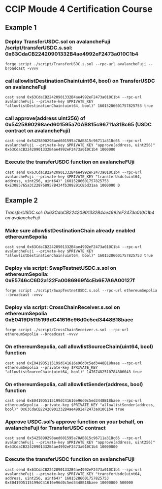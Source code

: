 # CCIP Moude 4 Certification Course


## Example 1

### Deploy TransferUSDC.sol on avalancheFuji /script/transferUSDC.s.sol: 0x63CdaCB22420901332B4ae4992eF2473a010C1b4
````forge script ./script/TransferUSDC.s.sol --rpc-url avalancheFuji --broadcast -vvvv````

### call allowlistDestinationChain(uint64, bool) on TransferUSDC on avalancheFuji
````cast send 0x63CdaCB22420901332B4ae4992eF2473a010C1b4 --rpc-url avalancheFuji --private-key $PRIVATE_KEY "allowlistDestinationChain(uint64, bool)" 16015286601757825753 true````

### call approve(address uint256) of 0x5425890298aed601595a70AB815c96711a31Bc65 (USDC contract on avalancheFuji) 
````cast send 0x5425890298aed601595a70AB815c96711a31Bc65 --rpc-url avalancheFuji --private-key $PRIVATE_KEY "approve(address, uint256)" 0x63CdaCB22420901332B4ae4992eF2473a010C1b4 1000000````

### Execute the transferUSDC function on avalancheFUji 
````cast send 0x63CdaCB22420901332B4ae4992eF2473a010C1b4 --rpc-url avalancheFuji --private-key $PRIVATE_KEY "transferUsdc(uint64, address, uint256, uint64)" 16015286601757825753 0xE3085765a3C228768957B434fb309291CB5d31aa 1000000 0````



## Example 2
*TransferUSDC.sol: 0x63CdaCB22420901332B4ae4992eF2473a010C1b4 on avalancheFuji*

### Make sure allowlistDestinationChain already enabled ethereumSepolia
````cast send 0x63CdaCB22420901332B4ae4992eF2473a010C1b4 --rpc-url avalancheFuji --private-key $PRIVATE_KEY "allowlistDestinationChain(uint64, bool)" 16015286601757825753 true````

### Deploy via script: SwapTestnetUSDC.s.sol on ethereumSepolia: 0xE5746cC6D2a122Fa0086969f4cEb6E7A6A00127f
````forge script ./script/SwapTestnetUSDC.s.sol --rpc-url ethereumSepolia --broadcast -vvvv````

### Deploy via script: CrossChainReceiver.s.sol on ethereumSepolia 0xE0419D5115199dC41616e96d0c5ed3448B18baee
````forge script ./script/CrossChainReceiver.s.sol --rpc-url ethereumSepolia --broadcast -vvvv````

### On ethereumSepolia, call allowlistSourceChain(uint64, bool) function
````cast send 0xE0419D5115199dC41616e96d0c5ed3448B18baee --rpc-url ethereumSepolia --private-key $PRIVATE_KEY "allowlistSourceChain(uint64, bool)" 14767482510784806043 true````

### On ethereumSepolia, call allowlistSender(address, bool) function 
````cast send 0xE0419D5115199dC41616e96d0c5ed3448B18baee --rpc-url ethereumSepolia --private-key $PRIVATE_KEY "allowlistSender(address, bool)" 0x63CdaCB22420901332B4ae4992eF2473a010C1b4 true````

### Approve USDC.sol’s approve function on your behalf, on avalancheFuji for TransferUSDC contract
````cast send 0x5425890298aed601595a70AB815c96711a31Bc65 --rpc-url avalancheFuji --private-key $PRIVATE_KEY "approve(address, uint256)" 0x63CdaCB22420901332B4ae4992eF2473a010C1b4 10000000````

### Execute the transferUSDC function on avalancheFUji 
````cast send 0x63CdaCB22420901332B4ae4992eF2473a010C1b4 --rpc-url avalancheFuji --private-key $PRIVATE_KEY "transferUsdc(uint64, address, uint256, uint64)" 16015286601757825753 0xE0419D5115199dC41616e96d0c5ed3448B18baee 10000000 500000````
